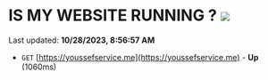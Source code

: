 # IS MY WEBSITE RUNNING ? [![](https://img.shields.io/static/v1?label=Sponsor&message=%E2%9D%A4&logo=GitHub&color=%23fe8e86)](https://github.com/sponsors/<username>)

Last updated: **10/28/2023, 8:56:57 AM**

- `GET` [https://youssefservice.me](https://youssefservice.me) - **Up** (1060ms)
